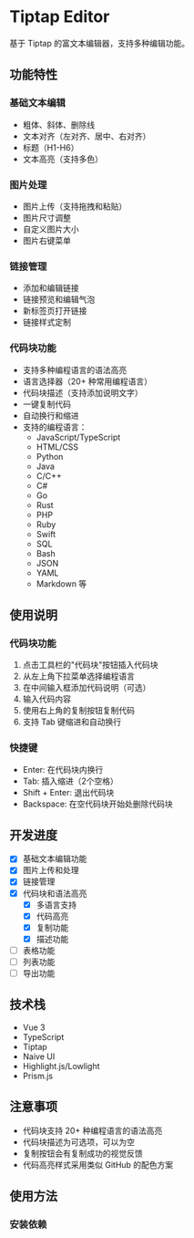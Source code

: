 # Tiptap Editor

基于 Tiptap 的富文本编辑器，支持多种编辑功能。

## 功能特性

### 基础文本编辑
- 粗体、斜体、删除线
- 文本对齐（左对齐、居中、右对齐）
- 标题（H1-H6）
- 文本高亮（支持多色）

### 图片处理
- 图片上传（支持拖拽和粘贴）
- 图片尺寸调整
- 自定义图片大小
- 图片右键菜单

### 链接管理
- 添加和编辑链接
- 链接预览和编辑气泡
- 新标签页打开链接
- 链接样式定制

### 代码块功能
- 支持多种编程语言的语法高亮
- 语言选择器（20+ 种常用编程语言）
- 代码块描述（支持添加说明文字）
- 一键复制代码
- 自动换行和缩进
- 支持的编程语言：
  - JavaScript/TypeScript
  - HTML/CSS
  - Python
  - Java
  - C/C++
  - C#
  - Go
  - Rust
  - PHP
  - Ruby
  - Swift
  - SQL
  - Bash
  - JSON
  - YAML
  - Markdown
  等

## 使用说明

### 代码块功能
1. 点击工具栏的"代码块"按钮插入代码块
2. 从左上角下拉菜单选择编程语言
3. 在中间输入框添加代码说明（可选）
4. 输入代码内容
5. 使用右上角的复制按钮复制代码
6. 支持 Tab 键缩进和自动换行

### 快捷键
- Enter: 在代码块内换行
- Tab: 插入缩进（2个空格）
- Shift + Enter: 退出代码块
- Backspace: 在空代码块开始处删除代码块

## 开发进度
- [x] 基础文本编辑功能
- [x] 图片上传和处理
- [x] 链接管理
- [x] 代码块和语法高亮
  - [x] 多语言支持
  - [x] 代码高亮
  - [x] 复制功能
  - [x] 描述功能
- [ ] 表格功能
- [ ] 列表功能
- [ ] 导出功能

## 技术栈
- Vue 3
- TypeScript
- Tiptap
- Naive UI
- Highlight.js/Lowlight
- Prism.js

## 注意事项
- 代码块支持 20+ 种编程语言的语法高亮
- 代码块描述为可选项，可以为空
- 复制按钮会有复制成功的视觉反馈
- 代码高亮样式采用类似 GitHub 的配色方案

## 使用方法

### 安装依赖